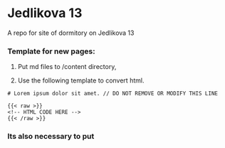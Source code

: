 # Jedlikova 13

A repo for site of dormitory on Jedlikova 13

### Template for new pages:

1. Put md files to /content directory,

2. Use the following template to convert html.

```
# Lorem ipsum dolor sit amet. // DO NOT REMOVE OR MODIFY THIS LINE

{{< raw >}}
<!-- HTML CODE HERE -->
{{< /raw >}}
```

### Its also necessary to put <script> to the end of each file:

```html
<!-- HTML here -->

<script src = "/JS/<LANGUAGE>.js"></script> <!-- Without it menus will be inactive -->
```